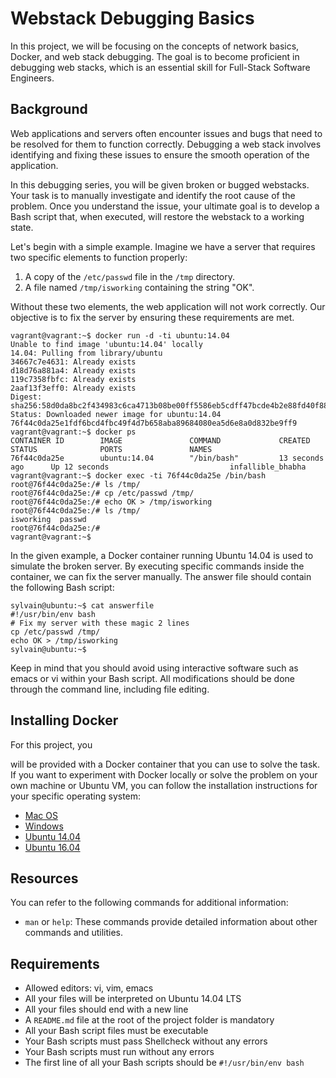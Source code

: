 # Webstack Debugging Basics

In this project, we will be focusing on the concepts of network basics, Docker, and web stack debugging. The goal is to become proficient in debugging web stacks, which is an essential skill for Full-Stack Software Engineers.

## Background

Web applications and servers often encounter issues and bugs that need to be resolved for them to function correctly. Debugging a web stack involves identifying and fixing these issues to ensure the smooth operation of the application.

In this debugging series, you will be given broken or bugged webstacks. Your task is to manually investigate and identify the root cause of the problem. Once you understand the issue, your ultimate goal is to develop a Bash script that, when executed, will restore the webstack to a working state.

Let's begin with a simple example. Imagine we have a server that requires two specific elements to function properly:

1. A copy of the `/etc/passwd` file in the `/tmp` directory.
2. A file named `/tmp/isworking` containing the string "OK".

Without these two elements, the web application will not work correctly. Our objective is to fix the server by ensuring these requirements are met.

```shell
vagrant@vagrant:~$ docker run -d -ti ubuntu:14.04
Unable to find image 'ubuntu:14.04' locally
14.04: Pulling from library/ubuntu
34667c7e4631: Already exists
d18d76a881a4: Already exists
119c7358fbfc: Already exists
2aaf13f3eff0: Already exists
Digest: sha256:58d0da8bc2f434983c6ca4713b08be00ff5586eb5cdff47bcde4b2e88fd40f88
Status: Downloaded newer image for ubuntu:14.04
76f44c0da25e1fdf6bcd4fbc49f4d7b658aba89684080ea5d6e8a0d832be9ff9
vagrant@vagrant:~$ docker ps
CONTAINER ID        IMAGE               COMMAND             CREATED             STATUS              PORTS               NAMES
76f44c0da25e        ubuntu:14.04        "/bin/bash"         13 seconds ago      Up 12 seconds                           infallible_bhabha
vagrant@vagrant:~$ docker exec -ti 76f44c0da25e /bin/bash
root@76f44c0da25e:/# ls /tmp/
root@76f44c0da25e:/# cp /etc/passwd /tmp/
root@76f44c0da25e:/# echo OK > /tmp/isworking
root@76f44c0da25e:/# ls /tmp/
isworking  passwd
root@76f44c0da25e:/#
vagrant@vagrant:~$
```

In the given example, a Docker container running Ubuntu 14.04 is used to simulate the broken server. By executing specific commands inside the container, we can fix the server manually. The answer file should contain the following Bash script:

```shell
sylvain@ubuntu:~$ cat answerfile
#!/usr/bin/env bash
# Fix my server with these magic 2 lines
cp /etc/passwd /tmp/
echo OK > /tmp/isworking
sylvain@ubuntu:~$
```

Keep in mind that you should avoid using interactive software such as emacs or vi within your Bash script. All modifications should be done through the command line, including file editing.

## Installing Docker

For this project, you

 will be provided with a Docker container that you can use to solve the task. If you want to experiment with Docker locally or solve the problem on your own machine or Ubuntu VM, you can follow the installation instructions for your specific operating system:

- [Mac OS](https://docs.docker.com/docker-for-mac/install/)
- [Windows](https://docs.docker.com/docker-for-windows/install/)
- [Ubuntu 14.04](https://docs.docker.com/install/linux/docker-ce/ubuntu/)
- [Ubuntu 16.04](https://docs.docker.com/install/linux/docker-ce/ubuntu/)

## Resources

You can refer to the following commands for additional information:

- `man` or `help`: These commands provide detailed information about other commands and utilities.

## Requirements

- Allowed editors: vi, vim, emacs
- All your files will be interpreted on Ubuntu 14.04 LTS
- All your files should end with a new line
- A `README.md` file at the root of the project folder is mandatory
- All your Bash script files must be executable
- Your Bash scripts must pass Shellcheck without any errors
- Your Bash scripts must run without any errors
- The first line of all your Bash scripts should be `#!/usr/bin/env bash`